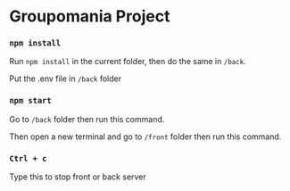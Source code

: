 # Groupomania Project

### `npm install`

Run `npm install` in the current folder,
then do the same in `/back`.

Put the .env file in `/back` folder

### `npm start`

Go to `/back` folder then run this command.

Then open a new terminal and go to `/front` folder then run this command.

### `Ctrl + c`

Type this to stop front or back server
